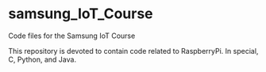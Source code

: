 # samsung_IoT_Course
Code files for the Samsung IoT Course

This repository is devoted to contain code related to RaspberryPi. In special, C, Python, and Java.
